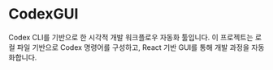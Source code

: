 # CodexGUI

Codex CLI를 기반으로 한 시각적 개발 워크플로우 자동화 툴입니다.
이 프로젝트는 로컬 파일 기반으로 Codex 명령어를 구성하고,
React 기반 GUI를 통해 개발 과정을 자동화합니다.